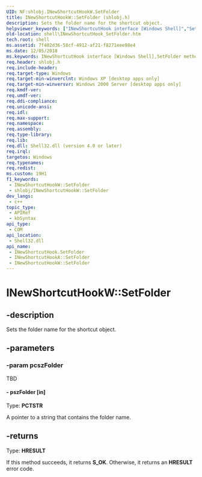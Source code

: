 ```yaml
---
UID: NF:shlobj.INewShortcutHookW.SetFolder
title: INewShortcutHookW::SetFolder (shlobj.h)
description: Sets the folder name for the shortcut object.
helpviewer_keywords: ["INewShortcutHook interface [Windows Shell]","SetFolder method","INewShortcutHook::SetFolder","INewShortcutHookA","INewShortcutHookA::SetFolder","INewShortcutHookW","INewShortcutHookW.SetFolder","INewShortcutHookW::SetFolder","SetFolder","SetFolder method [Windows Shell]","SetFolder method [Windows Shell]","INewShortcutHook interface","_win32_INewShortcutHook_SetFolder","shell.INewShortcutHook_SetFolder","shlobj/INewShortcutHook::SetFolder"]
old-location: shell\INewShortcutHook_SetFolder.htm
tech.root: shell
ms.assetid: 7f402d36-58cf-4912-af21-f8271eee98e4
ms.date: 12/05/2018
ms.keywords: INewShortcutHook interface [Windows Shell],SetFolder method, INewShortcutHook::SetFolder, INewShortcutHookA, INewShortcutHookA::SetFolder, INewShortcutHookW, INewShortcutHookW.SetFolder, INewShortcutHookW::SetFolder, SetFolder, SetFolder method [Windows Shell], SetFolder method [Windows Shell],INewShortcutHook interface, _win32_INewShortcutHook_SetFolder, shell.INewShortcutHook_SetFolder, shlobj/INewShortcutHook::SetFolder
req.header: shlobj.h
req.include-header: 
req.target-type: Windows
req.target-min-winverclnt: Windows XP [desktop apps only]
req.target-min-winversvr: Windows 2000 Server [desktop apps only]
req.kmdf-ver: 
req.umdf-ver: 
req.ddi-compliance: 
req.unicode-ansi: 
req.idl: 
req.max-support: 
req.namespace: 
req.assembly: 
req.type-library: 
req.lib: 
req.dll: Shell32.dll (version 4.0 or later)
req.irql: 
targetos: Windows
req.typenames: 
req.redist: 
ms.custom: 19H1
f1_keywords:
 - INewShortcutHookW::SetFolder
 - shlobj/INewShortcutHookW::SetFolder
dev_langs:
 - c++
topic_type:
 - APIRef
 - kbSyntax
api_type:
 - COM
api_location:
 - Shell32.dll
api_name:
 - INewShortcutHook.SetFolder
 - INewShortcutHookA::SetFolder
 - INewShortcutHookW::SetFolder
---
```


# INewShortcutHookW::SetFolder


## -description

Sets the folder name for the shortcut object.

## -parameters

### -param pcszFolder

TBD




#### - pszFolder [in]

Type: <b>PCTSTR</b>

A pointer to a string that contains the folder name.

## -returns

Type: <b>HRESULT</b>

If this method succeeds, it returns <b>S_OK</b>. Otherwise, it returns an <b>HRESULT</b> error code.

